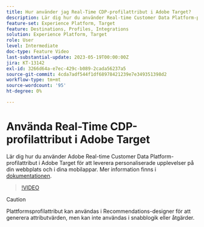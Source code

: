 ```yaml
---
title: Hur använder jag Real-Time CDP-profilattribut i Adobe Target?
description: Lär dig hur du använder Real-time Customer Data Platform-profilattribut i Adobe Target för att leverera personaliserade upplevelser på din webbplats och i dina mobilappar.
feature-set: Experience Platform, Target
feature: Destinations, Profiles, Integrations
solution: Experience Platform, Target
role: User
level: Intermediate
doc-type: Feature Video
last-substantial-update: 2023-05-19T00:00:00Z
jira: KT-13142
exl-id: 3266d64a-e7ec-429c-b089-2cada56237a5
source-git-commit: 4cda7adf544f1df68978421239e7e349351398d2
workflow-type: tm+mt
source-wordcount: '95'
ht-degree: 0%

---
```


# Använda Real-Time CDP-profilattribut i Adobe Target

Lär dig hur du använder Adobe Real-time Customer Data Platform-profilattribut i Adobe Target för att leverera personaliserade upplevelser på din webbplats och i dina mobilappar. Mer information finns i [dokumentationen](https://experienceleague.adobe.com/docs/target/using/integrate/integrating-with-rtcdp.html).

>[!VIDEO](https://video.tv.adobe.com/v/3419318/?learn=on)

>[!CAUTION]
>
>Plattformsprofilattribut kan användas i Recommendations-designer för att generera attributvärden, men kan inte användas i snabblogik eller åtgärder.
